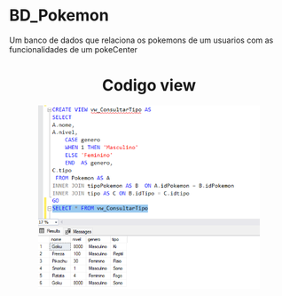 # BD_Pokemon
Um banco de dados que relaciona os pokemons de um usuarios com as funcionalidades de um pokeCenter
<div align="center">
<h1>Codigo view</h1>
<img src="https://github.com/cDorth/BD_Pokemon/blob/main/img/VIEW.png" width="400px"/>
</div>
